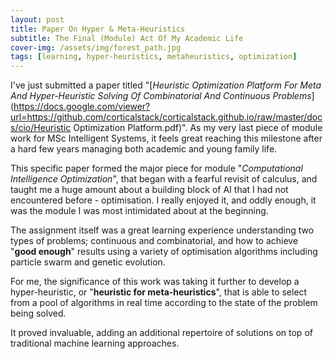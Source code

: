 ```yaml
---
layout: post
title: Paper On Hyper & Meta-Heuristics
subtitle: The Final (Module) Act Of My Academic Life
cover-img: /assets/img/forest_path.jpg
tags: [learning, hyper-heuristics, metaheuristics, optimization]
---
```


I've just submitted a paper titled "[*Heuristic Optimization Platform For Meta And Hyper-Heuristic Solving Of Combinatorial And Continuous Problems*](https://docs.google.com/viewer?url=https://github.com/corticalstack/corticalstack.github.io/raw/master/docs/cio/Heuristic Optimization Platform.pdf)". 
As my very last piece of module work for MSc Intelligent Systems, it feels great reaching this milestone after a hard few 
years managing both academic and young family life. 

This specific paper formed the major piece for module "*Computational Intelligence Optimization*", that began with a fearful 
revisit of calculus, and taught me a huge amount about a building block of AI that I had not encountered before - 
optimisation. I really enjoyed it, and oddly enough, it was the module I was most intimidated about at the beginning.

The assignment itself was a great learning experience understanding two types of problems; continuous and combinatorial, 
and how to achieve "**good enough**" results using a variety of optimisation algorithms including particle swarm and 
genetic evolution.

For me, the significance of this work was taking it further to develop a hyper-heuristic, or "**heuristic for meta-heuristics**", 
that is able to select from a pool of algorithms in real time according to the state of the problem being solved. 

It proved invaluable, adding an additional repertoire of solutions on top of traditional machine learning approaches.  